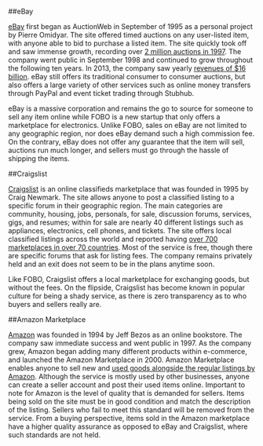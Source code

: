 ##eBay

[eBay](http://www.ebay.com/) first began as AuctionWeb in September of 1995 as a personal project by Pierre Omidyar. The site offered timed auctions on any user-listed item, with anyone able to bid to purchase a listed item. The site quickly took off and saw immense growth, recording over [2 million auctions in 1997](http://en.wikipedia.org/wiki/EBay#History). The company went public in September 1998 and continued to grow throughout the following ten years. In 2013, the company saw yearly [revenues of $16 billion](http://www.businesswire.com/news/home/20140122006447/en/eBay-Reports-Fourth-Quarter-Full-Year-2013#.UzrZ_a1dU4A). eBay still offers its traditional consumer to consumer auctions, but also offers a large variety of other services such as online money transfers through PayPal and event ticket trading through Stubhub.

eBay is a massive corporation and remains the go to source for someone to sell any item online while FOBO is a new startup that only offers a marketplace for electronics. Unlike FOBO, sales on eBay are not limited to any geographic region, nor does eBay demand such a high commission fee. On the contrary, eBay does not offer any guarantee that the item will sell, auctions run much longer, and sellers must go through the hassle of shipping the items.

##Craigslist

[Craigslist](http://www.craigslist.org/about/sites) is an online classifieds marketplace that was founded in 1995 by Craig Newmark. The site allows anyone to post a classified listing to a specific forum in their geographic region. The main categories are community, housing, jobs, personals, for sale, discussion forums, services, gigs, and resumes; within for sale are nearly 40 different listings such as appliances, electronics, cell phones, and tickets. The site offers local classified listings across the world and reported having [over 700 marketplaces in over 70 countries](https://www.craigslist.org/about/factsheet). Most of the service is free, though there are specific forums that ask for listing fees. The company remains privately held and an exit does not seem to be in the plans anytime soon.

Like FOBO, Craigslist offers a local marketplace for exchanging goods, but without the fees. On the flipside, Craigslist has become known in popular culture for being a shady service, as there is zero transparency as to who buyers and sellers really are. 

##Amazon Marketplace

[Amazon](http://www.amazon.com/) was founded in 1994 by Jeff Bezos as an online bookstore. The company saw immediate success and went public in 1997. As the company grew, Amazon began adding many different products within e-commerce, and launched the Amazon Marketplace in 2000. Amazon Marketplace enables anyone to sell new and [used goods alongside the regular listings by Amazon](http://en.wikipedia.org/wiki/Amazon_Marketplace). Although the service is mostly used by other businesses, anyone can create a seller account and post their used items online. Important to note for Amazon is the level of quality that is demanded for sellers. Items being sold on the site must be in good condition and match the description of the listing. Sellers who fail to meet this standard will be removed from the service. From a buying perspective, items sold in the Amazon marketplace have a higher quality assurance as opposed to eBay and Craigslist, where such standards are not held.
